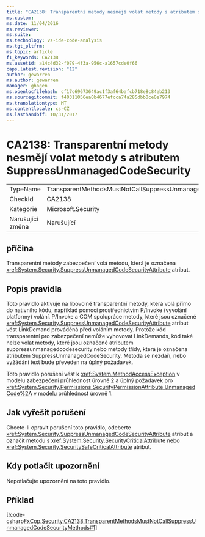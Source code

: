 ```yaml
---
title: "CA2138: Transparentní metody nesmějí volat metody s atributem suppressunmanagedcodesecurity | Microsoft Docs"
ms.custom: 
ms.date: 11/04/2016
ms.reviewer: 
ms.suite: 
ms.technology: vs-ide-code-analysis
ms.tgt_pltfrm: 
ms.topic: article
f1_keywords: CA2138
ms.assetid: a14c4d32-f079-4f3a-956c-a1657cde0f66
caps.latest.revision: "12"
author: gewarren
ms.author: gewarren
manager: ghogen
ms.openlocfilehash: cf17c69673649ac1f3af64bafcb718e8c84eb213
ms.sourcegitcommit: f40311056ea0b4677efcca74a285dbb0ce0e7974
ms.translationtype: MT
ms.contentlocale: cs-CZ
ms.lasthandoff: 10/31/2017
---
```

# <a name="ca2138-transparent-methods-must-not-call-methods-with-the-suppressunmanagedcodesecurity-attribute"></a>CA2138: Transparentní metody nesmějí volat metody s atributem SuppressUnmanagedCodeSecurity
|||  
|-|-|  
|TypeName|TransparentMethodsMustNotCallSuppressUnmanagedCodeSecurityMethods|  
|CheckId|CA2138|  
|Kategorie|Microsoft.Security|  
|Narušující změna|Narušující|  
  
## <a name="cause"></a>příčina  
 Transparentní metody zabezpečení volá metodu, která je označena <xref:System.Security.SuppressUnmanagedCodeSecurityAttribute> atribut.  
  
## <a name="rule-description"></a>Popis pravidla  
 Toto pravidlo aktivuje na libovolné transparentní metody, která volá přímo do nativního kódu, například pomocí prostřednictvím P/Invoke (vyvolání platformy) volání. P/Invoke a COM spolupráce metody, které jsou označené <xref:System.Security.SuppressUnmanagedCodeSecurityAttribute> atribut vést LinkDemand prováděná před voláním metody. Protože kód transparentní pro zabezpečení nemůže vyhovovat LinkDemands, kód také nelze volat metody, které jsou označené atributem suppressunmanagedcodesecurity nebo metody třídy, která je označena atributem SuppressUnmanagedCodeSecurity. Metoda se nezdaří, nebo vyžádání text bude převeden na úplný požadavek.  
  
 Toto pravidlo porušení vést k <xref:System.MethodAccessException> v modelu zabezpečení průhlednost úrovně 2 a úplný požadavek pro <xref:System.Security.Permissions.SecurityPermissionAttribute.UnmanagedCode%2A> v modelu průhlednost úrovně 1.  
  
## <a name="how-to-fix-violations"></a>Jak vyřešit porušení  
 Chcete-li opravit porušení toto pravidlo, odeberte <xref:System.Security.SuppressUnmanagedCodeSecurityAttribute> atribut a označit metodu s <xref:System.Security.SecurityCriticalAttribute> nebo <xref:System.Security.SecuritySafeCriticalAttribute> atribut.  
  
## <a name="when-to-suppress-warnings"></a>Kdy potlačit upozornění  
 Nepotlačujte upozornění na toto pravidlo.  
  
## <a name="example"></a>Příklad  
 [!code-csharp[FxCop.Security.CA2138.TransparentMethodsMustNotCallSuppressUnmanagedCodeSecurityMethods#1](../code-quality/codesnippet/CSharp/ca2138-transparent-methods-must-not-call-methods-with-the-suppressunmanagedcodesecurity-attribute_1.cs)]